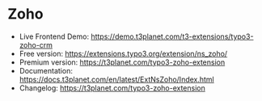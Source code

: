 # Zoho

- Live Frontend Demo: https://demo.t3planet.com/t3-extensions/typo3-zoho-crm
- Free version: https://extensions.typo3.org/extension/ns_zoho/
- Premium version: https://t3planet.com/typo3-zoho-extension
- Documentation: https://docs.t3planet.com/en/latest/ExtNsZoho/Index.html
- Changelog: https://t3planet.com/typo3-zoho-extension